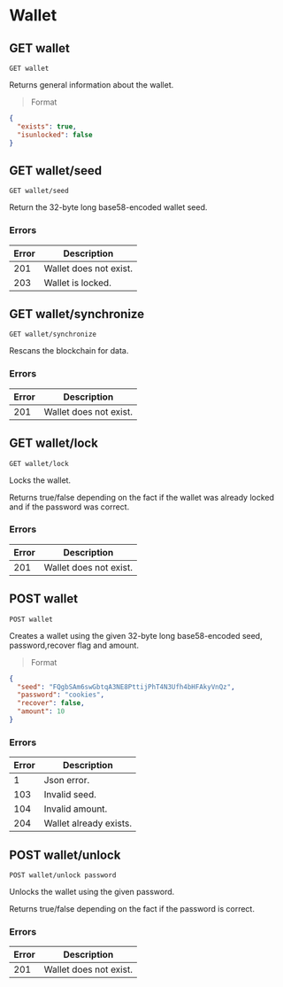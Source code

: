 # Wallet

## GET wallet

```shell
GET wallet
```

Returns general information about the wallet.

> Format

```json
{
  "exists": true,
  "isunlocked": false
}
```
## GET wallet/seed

```shell
GET wallet/seed
```

Return the 32-byte long base58-encoded wallet seed.

### Errors

| Error | Description |
| --- | --- |
| 201 | Wallet does not exist. |
| 203 | Wallet is locked. |

## GET wallet/synchronize

```shell
GET wallet/synchronize
```

Rescans the blockchain for data.

### Errors

| Error | Description |
| --- | --- |
| 201 | Wallet does not exist. |

## GET wallet/lock

```shell
GET wallet/lock
```

Locks the wallet.

Returns true/false depending on the fact if the wallet was already locked and if the password was correct.

### Errors

| Error | Description |
| --- | --- |
| 201 | Wallet does not exist. |

## POST wallet

```shell
POST wallet
```

Creates a wallet using the given 32-byte long base58-encoded seed, password,recover flag and amount.

> Format

```json
{
  "seed": "FQgbSAm6swGbtqA3NE8PttijPhT4N3Ufh4bHFAkyVnQz",
  "password": "cookies",
  "recover": false,
  "amount": 10
}
```
### Errors

| Error | Description |
| --- | --- |
| 1 | Json error. |
| 103 | Invalid seed. |
| 104 | Invalid amount. |
| 204 | Wallet already exists. |

## POST wallet/unlock

```shell
POST wallet/unlock password
```

Unlocks the wallet using the given password.

Returns true/false depending on the fact if the password is correct.

### Errors

| Error | Description |
| --- | --- |
| 201 | Wallet does not exist. |
